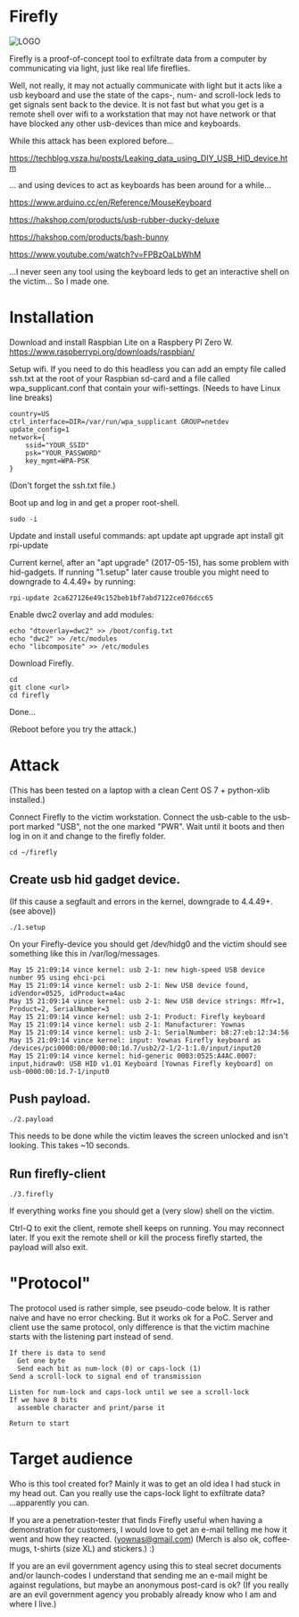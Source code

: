 # Firefly

![LOGO](https://github.com/yownas/firefly/blob/master/DATA/firefly.png)

Firefly is a proof-of-concept tool to exfiltrate data from a computer by communicating via light, just like real life fireflies.

Well, not really, it may not actually communicate with light but it acts like a usb keyboard and use the state of the caps-, num- and scroll-lock leds to get signals sent back to the device. It is not fast but what you get is a remote shell over wifi to a workstation that may not have network or that have blocked any other usb-devices than mice and keyboards.

While this attack has been explored before...

https://techblog.vsza.hu/posts/Leaking_data_using_DIY_USB_HID_device.htm

... and using devices to act as keyboards has been around for a while...

https://www.arduino.cc/en/Reference/MouseKeyboard

https://hakshop.com/products/usb-rubber-ducky-deluxe

https://hakshop.com/products/bash-bunny

https://www.youtube.com/watch?v=FPBzOaLbWhM

...I never seen any tool using the keyboard leds to get an interactive shell on the victim... So I made one.

# Installation

Download and install Raspbian Lite on a Raspbery PI Zero W.
https://www.raspberrypi.org/downloads/raspbian/

Setup wifi. If you need to do this headless you can add an empty file called ssh.txt at the root of your Raspbian sd-card and a file called wpa_supplicant.conf that contain your wifi-settings. (Needs to have Linux line breaks)
````
country=US
ctrl_interface=DIR=/var/run/wpa_supplicant GROUP=netdev
update_config=1
network={
    ssid="YOUR_SSID"
    psk="YOUR_PASSWORD"
    key_mgmt=WPA-PSK
}
````

(Don't forget the ssh.txt file.)

Boot up and log in and get a proper root-shell.
````
sudo -i
````

Update and install useful commands:
apt update
apt upgrade
apt install git rpi-update

Current kernel, after an "apt upgrade" (2017-05-15), has some problem with hid-gadgets.
If running "1.setup" later cause trouble you might need to downgrade to 4.4.49+ by running:
````
rpi-update 2ca627126e49c152beb1bf7abd7122ce076dcc65
````

Enable dwc2 overlay and add modules:

````
echo "dtoverlay=dwc2" >> /boot/config.txt
echo "dwc2" >> /etc/modules
echo "libcomposite" >> /etc/modules
````

Download Firefly.

````
cd
git clone <url>
cd firefly
````

Done...

(Reboot before you try the attack.)

# Attack

(This has been tested on a laptop with a clean Cent OS 7 + python-xlib installed.)

Connect Firefly to the victim workstation. Connect the usb-cable to the usb-port marked "USB", not the one marked "PWR". Wait until it boots and then log in on it and change to the firefly folder.

````
cd ~/firefly
````

## Create usb hid gadget device.
(If this cause a segfault and errors in the kernel, downgrade to 4.4.49+. (see above))
````
./1.setup
````
On your Firefly-device you should get /dev/hidg0 and the victim should see something like this in /var/log/messages.
````
May 15 21:09:14 vince kernel: usb 2-1: new high-speed USB device number 95 using ehci-pci
May 15 21:09:14 vince kernel: usb 2-1: New USB device found, idVendor=0525, idProduct=a4ac
May 15 21:09:14 vince kernel: usb 2-1: New USB device strings: Mfr=1, Product=2, SerialNumber=3
May 15 21:09:14 vince kernel: usb 2-1: Product: Firefly keyboard
May 15 21:09:14 vince kernel: usb 2-1: Manufacturer: Yownas
May 15 21:09:14 vince kernel: usb 2-1: SerialNumber: b8:27:eb:12:34:56
May 15 21:09:14 vince kernel: input: Yownas Firefly keyboard as /devices/pci0000:00/0000:00:1d.7/usb2/2-1/2-1:1.0/input/input20
May 15 21:09:14 vince kernel: hid-generic 0003:0525:A4AC.0007: input,hidraw0: USB HID v1.01 Keyboard [Yownas Firefly keyboard] on usb-0000:00:1d.7-1/input0
````

## Push payload.
````
./2.payload
````
This needs to be done while the victim leaves the screen unlocked and isn't looking. This takes ~10 seconds.


## Run firefly-client
````
./3.firefly
````
If everything works fine you should get a (very slow) shell on the victim.

Ctrl-Q to exit the client, remote shell keeps on running. You may reconnect later.
If you exit the remote shell or kill the process firefly started, the payload will also exit.

# "Protocol"

The protocol used is rather simple, see pseudo-code below. It is rather naive and have no error checking. But it works ok for a PoC. Server and client use the same protocol, only difference is that the victim machine starts with the listening part instead of send.

````
If there is data to send
  Get one byte
  Send each bit as num-lock (0) or caps-lock (1)
Send a scroll-lock to signal end of transmission

Listen for num-lock and caps-lock until we see a scroll-lock
If we have 8 bits
  assemble character and print/parse it

Return to start
````

# Target audience 

Who is this tool created for? Mainly it was to get an old idea I had stuck in my head out. Can you really use the caps-lock light to exfiltrate data? ...apparently you can.

If you are a penetration-tester that finds Firefly useful when having a demonstration for customers, I would love to get an e-mail telling me how it went and how they reacted. (yownas@gmail.com) (Merch is also ok, coffee-mugs, t-shirts (size XL) and stickers.) :)

If you are an evil government agency using this to steal secret documents and/or launch-codes I understand that sending me an e-mail might be against regulations, but maybe an anonymous post-card is ok? (If you really are an evil government agency you probably already know who I am and where I live.)
